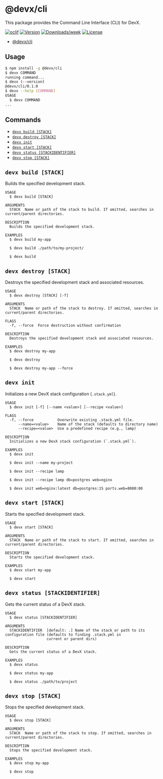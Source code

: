 # @devx/cli

This package provides the Command Line Interface (CLI) for DevX.

[![oclif](https://img.shields.io/badge/cli-oclif-brightgreen.svg)](https://oclif.io)
[![Version](https://img.shields.io/npm/v/@devx/cli.svg)](https://npmjs.org/package/@devx/cli)
[![Downloads/week](https://img.shields.io/npm/dw/@devx/cli.svg)](https://npmjs.org/package/@devx/cli)
[![License](https://img.shields.io/npm/l/@devx/cli.svg)](https://github.com/AaronFeledy/devx/blob/main/packages/cli/package.json)

<!-- toc -->
* [@devx/cli](#devxcli)
<!-- tocstop -->

## Usage

```sh
$ npm install -g @devx/cli
$ devx COMMAND
running command...
$ devx (--version)
@devx/cli/0.1.0
$ devx --help [COMMAND]
USAGE
  $ devx COMMAND
...
```

## Commands

<!-- commands -->
* [`devx build [STACK]`](#devx-build-stack)
* [`devx destroy [STACK]`](#devx-destroy-stack)
* [`devx init`](#devx-init)
* [`devx start [STACK]`](#devx-start-stack)
* [`devx status [STACKIDENTIFIER]`](#devx-status-stackidentifier)
* [`devx stop [STACK]`](#devx-stop-stack)

## `devx build [STACK]`

Builds the specified development stack.

```
USAGE
  $ devx build [STACK]

ARGUMENTS
  STACK  Name or path of the stack to build. If omitted, searches in current/parent directories.

DESCRIPTION
  Builds the specified development stack.

EXAMPLES
  $ devx build my-app

  $ devx build ./path/to/my-project/

  $ devx build
```

## `devx destroy [STACK]`

Destroys the specified development stack and associated resources.

```
USAGE
  $ devx destroy [STACK] [-f]

ARGUMENTS
  STACK  Name or path of the stack to destroy. If omitted, searches in current/parent directories.

FLAGS
  -f, --force  Force destruction without confirmation

DESCRIPTION
  Destroys the specified development stack and associated resources.

EXAMPLES
  $ devx destroy my-app

  $ devx destroy

  $ devx destroy my-app --force
```

## `devx init`

Initializes a new DevX stack configuration (`.stack.yml`).

```
USAGE
  $ devx init [-f] [--name <value>] [--recipe <value>]

FLAGS
  -f, --force           Overwrite existing .stack.yml file.
      --name=<value>    Name of the stack (defaults to directory name)
      --recipe=<value>  Use a predefined recipe (e.g., lamp)

DESCRIPTION
  Initializes a new DevX stack configuration (`.stack.yml`).

EXAMPLES
  $ devx init

  $ devx init --name my-project

  $ devx init --recipe lamp

  $ devx init --recipe lamp db=postgres web=nginx

  $ devx init web=nginx:latest db=postgres:15 ports.web=8080:80
```

## `devx start [STACK]`

Starts the specified development stack.

```
USAGE
  $ devx start [STACK]

ARGUMENTS
  STACK  Name or path of the stack to start. If omitted, searches in current/parent directories.

DESCRIPTION
  Starts the specified development stack.

EXAMPLES
  $ devx start my-app

  $ devx start
```

## `devx status [STACKIDENTIFIER]`

Gets the current status of a DevX stack.

```
USAGE
  $ devx status [STACKIDENTIFIER]

ARGUMENTS
  STACKIDENTIFIER  [default: .] Name of the stack or path to its configuration file (defaults to finding .stack.yml in
                   current or parent dirs)

DESCRIPTION
  Gets the current status of a DevX stack.

EXAMPLES
  $ devx status

  $ devx status my-app

  $ devx status ./path/to/project
```

## `devx stop [STACK]`

Stops the specified development stack.

```
USAGE
  $ devx stop [STACK]

ARGUMENTS
  STACK  Name or path of the stack to stop. If omitted, searches in current/parent directories.

DESCRIPTION
  Stops the specified development stack.

EXAMPLES
  $ devx stop my-app

  $ devx stop
```
<!-- commandsstop -->

